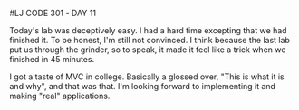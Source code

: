 #LJ CODE 301 - DAY 11

Today's lab was deceptively easy. I had a hard time excepting that we had finished it. To be honest, I'm still not convinced. I think because the last lab put us through the grinder, so to speak, it made it feel like a trick when we finished in 45 minutes.

I got a taste of MVC in college. Basically a glossed over, "This is what it is and why", and that was that. I'm looking forward to implementing it and making "real" applications.
